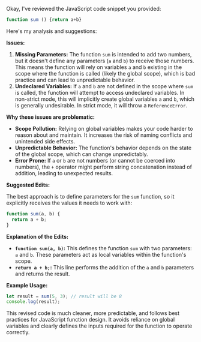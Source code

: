 Okay, I've reviewed the JavaScript code snippet you provided:

```javascript
function sum () {return a+b}
```

Here's my analysis and suggestions:

**Issues:**

1.  **Missing Parameters:** The function `sum` is intended to add two numbers, but it doesn't define any parameters (`a` and `b`) to receive those numbers.  This means the function will rely on variables `a` and `b` existing in the scope where the function is called (likely the global scope), which is bad practice and can lead to unpredictable behavior.
2.  **Undeclared Variables:**  If `a` and `b` are not defined in the scope where `sum` is called, the function will attempt to access undeclared variables. In non-strict mode, this will implicitly create global variables `a` and `b`, which is generally undesirable. In strict mode, it will throw a `ReferenceError`.

**Why these issues are problematic:**

*   **Scope Pollution:** Relying on global variables makes your code harder to reason about and maintain. It increases the risk of naming conflicts and unintended side effects.
*   **Unpredictable Behavior:**  The function's behavior depends on the state of the global scope, which can change unpredictably.
*   **Error Prone:**  If `a` or `b` are not numbers (or cannot be coerced into numbers), the `+` operator might perform string concatenation instead of addition, leading to unexpected results.

**Suggested Edits:**

The best approach is to define parameters for the `sum` function, so it explicitly receives the values it needs to work with:

```javascript
function sum(a, b) {
  return a + b;
}
```

**Explanation of the Edits:**

*   **`function sum(a, b)`:** This defines the function `sum` with two parameters: `a` and `b`.  These parameters act as local variables within the function's scope.
*   **`return a + b;`:**  This line performs the addition of the `a` and `b` parameters and returns the result.

**Example Usage:**

```javascript
let result = sum(5, 3); // result will be 8
console.log(result);
```

This revised code is much cleaner, more predictable, and follows best practices for JavaScript function design. It avoids reliance on global variables and clearly defines the inputs required for the function to operate correctly.

